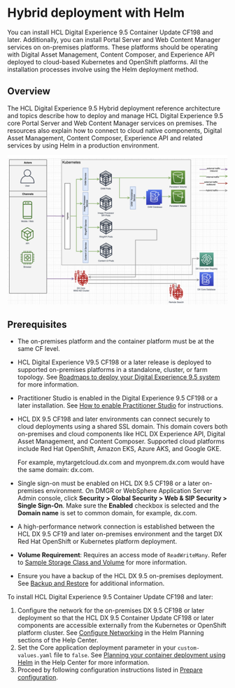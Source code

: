 # Hybrid deployment with Helm

You can install HCL Digital Experience 9.5 Container Update CF198 and later. Additionally, you can install Portal Server and Web Content Manager services on on-premises platforms. These platforms should be operating with Digital Asset Management, Content Composer, and Experience API deployed to cloud-based Kubernetes and OpenShift platforms. All the installation processes involve using the Helm deployment method.

## Overview

The HCL Digital Experience 9.5 Hybrid deployment reference architecture and topics describe how to deploy and manage HCL Digital Experience 9.5 core Portal Server and Web Content Manager services on premises. The resources also explain how to connect to cloud native components, Digital Asset Management, Content Composer, Experience API and related services by using Helm in a production environment.

![Topology: HCL Digital Experience Hybrid On-premises and Cloud components deployment](../hybrid_deployment/_img/topology_hybrid_onprem_cloud_deployment.png)

## Prerequisites

-   The on-premises platform and the container platform must be at the same CF level.
-   HCL Digital Experience V9.5 CF198 or a later release is deployed to supported on-premises platforms in a standalone, cluster, or farm topology. See [Roadmaps to deploy your Digital Experience 9.5 system](../traditional_deployment/roadmaps/index.md) for more information.
-   Practitioner Studio is enabled in the Digital Experience 9.5 CF198 or a later installation. See [How to enable Practitioner Studio](../../../build_sites/practitioner_studio/working_with_ps/enable_prac_studio.md) for instructions.
-   HCL DX 9.5 CF198 and later environments can connect securely to cloud deployments using a shared SSL domain. This domain covers both on-premises and cloud components like HCL DX Experience API, Digital Asset Management, and Content Composer. Supported cloud platforms include Red Hat OpenShift, Amazon EKS, Azure AKS, and Google GKE.

    For example, mytargetcloud.dx.com and myonprem.dx.com would have the same domain: dx.com.

-   Single sign-on must be enabled on HCL DX 9.5 CF198 or a later on-premises environment. On DMGR or WebSphere Application Server Admin console, click **Security > Global Security > Web & SIP Security > Single Sign-On**. Make sure the **Enabled** checkbox is selected and the **Domain name** is set to common domain, for example, dx.com.

-   A high-performance network connection is established between the HCL DX 9.5 CF19 and later on-premises environment and the target DX Red Hat OpenShift or Kubernetes platform deployment.

-   **Volume Requirement**: Requires an access mode of `ReadWriteMany`. Refer to [Sample Storage Class and Volume](../../../deployment/manage/container_configuration/sample_storage_class_volume.md) for more information.
-   Ensure you have a backup of the HCL DX 9.5 on-premises deployment. See [Backup and Restore](../../../deployment/manage/backup_restore/index.md) for additional information.

To install HCL Digital Experience 9.5 Container Update CF198 and later:

1. Configure the network for the on-premises DX 9.5 CF198 or later deployment so that the HCL DX 9.5 Container Update CF198 or later components are accessible externally from the Kubernetes or OpenShift platform cluster. See [Configure Networking](../../../deployment/install/container/helm_deployment/preparation/mandatory_tasks/prepare_configure_networking.md) in the Helm Planning sections of the Help Center.
2. Set the Core application deployment parameter in your ``custom-values.yaml`` file to `false`. See [Planning your container deployment using Helm](../../../deployment/install/container/helm_deployment/preparation/mandatory_tasks/prepare_configuration.md#custom-value-files) in the Help Center for more information.
3. Proceed by following configuration instructions listed in [Prepare configuration](../../../deployment/install/container/helm_deployment/preparation/mandatory_tasks/prepare_configuration.md).

